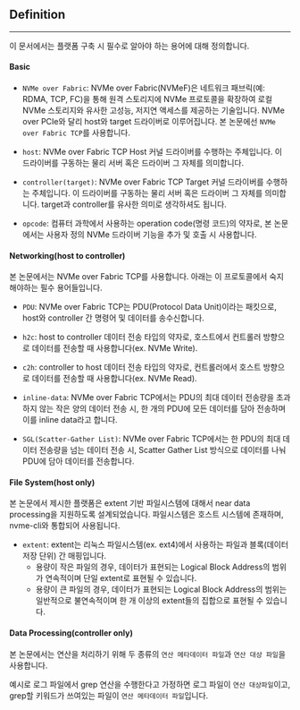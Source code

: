 ## Definition

---

이 문서에서는 플랫폼 구축 시 필수로 알아야 하는 용어에 대해 정의합니다.

#### Basic

- `NVMe over Fabric`: NVMe over Fabric(NVMeF)은 네트워크 패브릭(예: RDMA, TCP, FC)을 통해 원격 스토리지에 NVMe 프로토콜을 확장하여 로컬 NVMe 스토리지와 유사한 고성능, 저지연 액세스를 제공하는 기술입니다. 
NVMe over PCIe와 달리 host와 target 드라이버로 이루어집니다. 본 논문에선 `NVMe over Fabric TCP`를 사용합니다.

- `host`: NVMe over Fabric TCP Host 커널 드라이버를 수행하는 주체입니다. 이 드라이버를 구동하는 물리 서버 혹은 드라이버 그 자체를 의미합니다.

- `controller(target)`: NVMe over Fabric TCP Target 커널 드라이버를 수행하는 주체입니다. 이 드라이버를 구동하는 물리 서버 혹은 드라이버 그 자체를 의미합니다. target과 controller를 유사한 의미로 생각하셔도 됩니다.

- `opcode`: 컴퓨터 과학에서 사용하는 operation code(명령 코드)의 약자로, 본 논문에서는 사용자 정의 NVMe 드라이버 기능을 추가 및 호출 시 사용합니다.

#### Networking(host to controller)

본 논문에서는 NVMe over Fabric TCP를 사용합니다. 아래는 이 프로토콜에서 숙지해야하는 필수 용어들입니다.

- `PDU`: NVMe over Fabric TCP는 PDU(Protocol Data Unit)이라는 패킷으로, host와 controller 간 명령어 및 데이터를 송수신합니다.

- `h2c`: host to controller 데이터 전송 타입의 약자로, 호스트에서 컨트롤러 방향으로 데이터를 전송할 때 사용합니다(ex. NVMe Write).

- `c2h`: controller to host 데이터 전송 타입의 약자로, 컨트롤러에서 호스트 방향으로 데이터를 전송할 때 사용합니다(ex. NVMe Read).

- `inline-data`: NVMe over Fabric TCP에서는 PDU의 최대 데이터 전송량을 초과하지 않는 작은 양의 데이터 전송 시, 한 개의 PDU에 모든 데이터를 담아 전송하며 이를 inline data라고 합니다.

- `SGL(Scatter-Gather List)`: NVMe over Fabric TCP에서는 한 PDU의 최대 데이터 전송량을 넘는 데이터 전송 시, Scatter Gather List 방식으로 데이터를 나눠 PDU에 담아 데이터를 전송합니다.

#### File System(host only)

본 논문에서 제시한 플랫폼은 extent 기반 파일시스템에 대해서 near data processing을 지원하도록 설계되었습니다.
파일시스템은 호스트 시스템에 존재하며, nvme-cli와 통합되어 사용됩니다.

- `extent`: extent는 리눅스 파일시스템(ex. ext4)에서 사용하는 파일과 블록(데이터 저장 단위) 간 매핑입니다. 
  - 용량이 작은 파일의 경우, 데이터가 표현되는 Logical Block Address의 범위가 연속적이며 단일 extent로 표현될 수 있습니다. 
  - 용량이 큰 파일의 경우, 데이터가 표현되는 Logical Block Address의 범위는 일반적으로 불연속적이며 한 개 이상의 extent들의 집합으로 표현될 수 있습니다.

#### Data Processing(controller only)

본 논문에서는 연산을 처리하기 위해 두 종류의 `연산 메타데이터 파일`과 `연산 대상 파일`을 사용합니다.

예시로 로그 파일에서 grep 연산을 수행한다고 가정하면 로그 파일이 `연산 대상파일`이고, grep할 키워드가 쓰여있는 파일이 `연산 메타데이터 파일`입니다.

